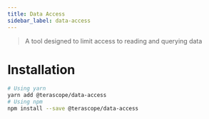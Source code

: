 ```yaml
---
title: Data Access
sidebar_label: data-access
---
```


> A tool designed to limit access to reading and querying data

# Installation

```bash
# Using yarn
yarn add @terascope/data-access
# Using npm
npm install --save @terascope/data-access
```
